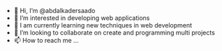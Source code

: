 - 👋 Hi, I’m @abdalkadersaado
- 👀 I’m interested in developing web applications
- 🌱 I am currently learning new techniques in web development
- 💞️ I’m looking to collaborate on create and programming multi projects
- 📫 How to reach me ...

<!---
abdalkadersaado/abdalkadersaado is a ✨ special ✨ repository because its `README.md` (this file) appears on your GitHub profile.
You can click the Preview link to take a look at your changes.
--->
